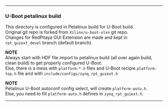 
---

### U-Boot petalinux build  

This directory is configured in Petalinux build for U-Boot build.  
Original git repo is forked from ```Xilinx/u-boot-xlxn``` git repo.  
Changes for RedPitaya GUI Extension are made and kept in ```rpt_guiext_devel``` branch (default branch).  

**NOTE**  
Always start with HDF file import to petalinux build (all over again build, clean build) to get properly configured U-Boot.  
Else, there is a mess with ```platform-*.h``` files and U-Boot recipie ```platform-top.h``` file and with ```include/configs/zynq_rpt_guiext.h```  

**NOTE**  
Petalinux U-Boot autoconf config select, will create ```platform-auto.h```.  
Else, you need to fill ```platform-auto.h``` defines in ```zynq_rpt_guiext.h```.

---

